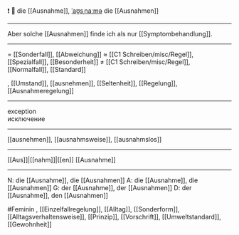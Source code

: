 ❗ 🔴 die [[Ausnahme]], [ˈaʊ̯sˌnaːmə](https://youglish.com/pronounce/Ausnahme/german)
die [[Ausnahmen]]

---
Aber solche [[Ausnahmen]] finde ich als nur [[Symptombehandlung]].

---
= [[Sonderfall]], [[Abweichung]]
≈ [[C1 Schreiben/misc/Regel]], [[Spezialfall]], [[Besonderheit]]
≠ [[C1 Schreiben/misc/Regel]], [[Normalfall]], [[Standard]]

, [[Umstand]], [[ausnehmen]], [[Seltenheit]], [[Regelung]], [[Ausnahmeregelung]]

---
exception  
исключение

---
[[ausnehmen]], [[ausnahmsweise]], [[ausnahmslos]]

---
[[Aus]]|[[nahm]]|[[en]]
[[Ausnahme]]


---
N: die [[Ausnahme]], die [[Ausnahmen]]
A: die [[Ausnahme]], die [[Ausnahmen]]
G: der [[Ausnahme]], der [[Ausnahmen]]
D: der [[Ausnahme]], den [[Ausnahmen]]


#Feminin , [[Einzelfallregelung]], [[Alltag]], [[Sonderform]], [[Alltagsverhaltensweise]], [[Prinzip]], [[Vorschrift]], [[Umweltstandard]], [[Gewohnheit]]